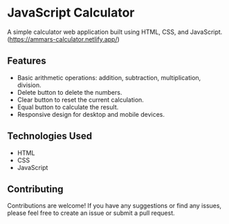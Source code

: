 # JavaScript Calculator

A simple calculator web application built using HTML, CSS, and JavaScript.
(https://ammars-calculator.netlify.app/)

## Features

- Basic arithmetic operations: addition, subtraction, multiplication, division.
- Delete button to delete the numbers.
- Clear button to reset the current calculation.
- Equal button to calculate the result.
- Responsive design for desktop and mobile devices.

## Technologies Used

- HTML
- CSS
- JavaScript

## Contributing

Contributions are welcome! If you have any suggestions or find any issues, please feel free to create an issue or submit a pull request.



